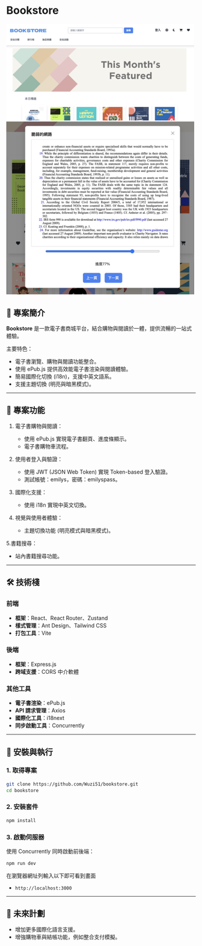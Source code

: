 # Bookstore

<img src="./src/images/Xnip2025-02-19_23-12-06.jpg" width="500">
<img src="./src/images/Xnip2025-02-19_23-12-53.jpg" width="500">

## 🚀 專案簡介

**Bookstore** 是一款電子書商城平台，結合購物與閱讀於一體，提供流暢的一站式體驗。

主要特色：
- 電子書瀏覽、購物與閱讀功能整合。
- 使用 ePub.js 提供高效能電子書渲染與閱讀體驗。
- 簡易國際化切換 (i18n)，支援中英文語系。
- 支援主題切換 (明亮與暗黑模式)。

---

## 🎯 專案功能

1. 電子書購物與閱讀：
   - 使用 ePub.js 實現電子書翻頁、進度條顯示。
   - 電子書購物車流程。

2. 使用者登入與驗證：
   - 使用 JWT (JSON Web Token) 實現 Token-based 登入驗證。
   - 測試帳號：emilys，密碼：emilyspass。

3. 國際化支援：
   - 使用 i18n 實現中英文切換。

4. 視覺與使用者體驗：
   - 主題切換功能 (明亮模式與暗黑模式)。

5.書籍搜尋：
   - 站內書籍搜尋功能。

---

## 🛠 技術棧

### 前端
- **框架**：React、React Router、Zustand
- **樣式管理**：Ant Design、Tailwind CSS
- **打包工具**：Vite

### 後端
- **框架**：Express.js
- **跨域支援**：CORS 中介軟體

### 其他工具
- **電子書渲染**：ePub.js
- **API 請求管理**：Axios
- **國際化工具**：i18next
- **同步啟動工具**：Concurrently

---

## 🔧 安裝與執行

### 1. 取得專案
```bash
git clone https://github.com/Wuzi51/bookstore.git
cd bookstore
```

### 2. 安裝套件
```bash
npm install
```

### 3. 啟動伺服器
使用 Concurrently 同時啟動前後端：
```bash
npm run dev
```
在瀏覽器網址列輸入以下即可看到畫面
- `http://localhost:3000`

---

## 📌 未來計劃

- 增加更多國際化語言支援。
- 增強購物車與結帳功能，例如整合支付模擬。


